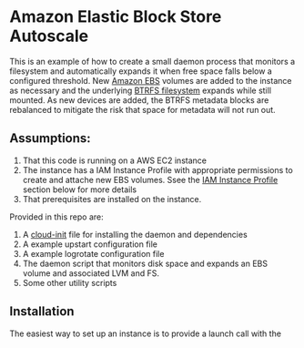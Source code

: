 # Amazon Elastic Block Store Autoscale

This is an example of how to create a small daemon process that monitors a filesystem and automatically expands it when free space falls below a configured threshold. New [Amazon EBS](https://aws.amazon.com/ebs/) volumes are added to the instance as necessary and the underlying [BTRFS filesystem](http://btrfs.wiki.kernel.org) expands while still mounted. As new devices are added, the BTRFS metadata blocks are rebalanced to mitigate the risk that space for metadata will not run out.

## Assumptions:

1. That this code is running on a AWS EC2 instance
2. The instance has a IAM Instance Profile with appropriate permissions to create and attache new EBS volumes. Ssee the [IAM Instance Profile](#iam_instance_profile) section below for more details
3. That prerequisites are installed on the instance.

Provided in this repo are:

1. A [cloud-init](ebs-autoscale) file for installing the daemon and dependencies
2. A example upstart configuration file
3. A example logrotate configuration file
4. The daemon script that monitors disk space and expands an EBS volume and associated LVM and FS.
5. Some other utility scripts

## Installation

The easiest way to set up an instance is to provide a launch call with the 
